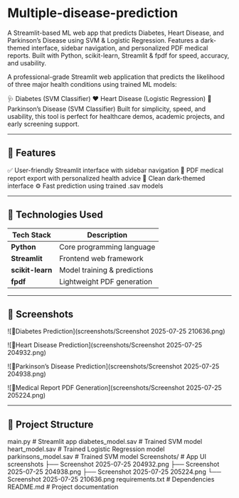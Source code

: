 # Multiple-disease-prediction
A Streamlit-based ML web app that predicts Diabetes, Heart Disease, and Parkinson’s Disease using SVM &amp; Logistic Regression. Features a dark-themed interface, sidebar navigation, and personalized PDF medical reports. Built with Python, scikit-learn, Streamlit &amp; fpdf for speed, accuracy, and usability.

A professional-grade Streamlit web application that predicts the likelihood of three major health conditions using trained ML models:

🩺 Diabetes (SVM Classifier)
❤️ Heart Disease (Logistic Regression)
🧠 Parkinson’s Disease (SVM Classifier)
Built for simplicity, speed, and usability, this tool is perfect for healthcare demos, academic projects, and early screening support.

---

## 🚀 Features
✅ User-friendly Streamlit interface with sidebar navigation
📄 PDF medical report export with personalized health advice
🌙 Clean dark-themed interface
⚙️ Fast prediction using trained .sav models

---

## 🧬 Technologies Used  

| Tech Stack   | Description                     |
|--------------|---------------------------------|
| **Python**   | Core programming language       |
| **Streamlit**| Frontend web framework          |
| **scikit-learn** | Model training & predictions |
| **fpdf**     | Lightweight PDF generation      |

---

## 📸 Screenshots
![🔹Diabetes Prediction](screenshots/Screenshot 2025-07-25 210636.png)

![🔹Heart Disease Prediction](screenshots/Screenshot 2025-07-25 204932.png)

![🔹Parkinson’s Disease Prediction](screenshots/Screenshot 2025-07-25 204938.png)

![🔹Medical Report PDF Generation](screenshots/Screenshot 2025-07-25 205224.png)

---

## 📂 Project Structure
main.py # Streamlit app
diabetes_model.sav # Trained SVM model
heart_model.sav # Trained Logistic Regression model
parkinsons_model.sav # Trained SVM model
Screenshots/ # App UI screenshots
├── Screenshot 2025-07-25 204932.png
├── Screenshot 2025-07-25 204938.png
├── Screenshot 2025-07-25 205224.png
└── Screenshot 2025-07-25 210636.png
requirements.txt # Dependencies
README.md # Project documentation
